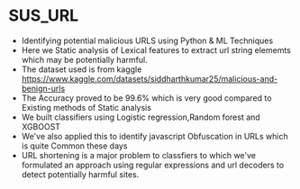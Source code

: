 # SUS_URL
- Identifying potential malicious URLS using Python &amp; ML Techniques
- Here we Static analysis of Lexical features to extract url string elememts which may be potentially harmful.
- The dataset used is from kaggle <https://www.kaggle.com/datasets/siddharthkumar25/malicious-and-benign-urls>
- The Accuracy proved to be 99.6% which is very good compared to Existing methods of Static analysis
- We built classifiers using Logistic regression,Random forest and XGBOOST
- We've also applied this to identify javascript Obfuscation in URLs which is quite Common these days
- URL shortening is a major problem to classfiers to which we've formulated an approach using regular expressions and url decoders to detect potentially harmful sites.
